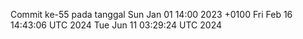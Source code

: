 Commit ke-55 pada tanggal Sun Jan 01 14:00 2023 +0100
Fri Feb 16 14:43:06 UTC 2024
Tue Jun 11 03:29:24 UTC 2024
